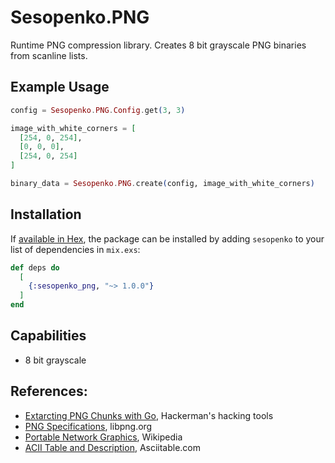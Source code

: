 # Sesopenko.PNG

Runtime PNG compression library.  Creates 8 bit grayscale PNG binaries from scanline lists.

## Example Usage

```elixir
config = Sesopenko.PNG.Config.get(3, 3)

image_with_white_corners = [
  [254, 0, 254],
  [0, 0, 0],
  [254, 0, 254]
]

binary_data = Sesopenko.PNG.create(config, image_with_white_corners)

```

## Installation

If [available in Hex](https://hex.pm/docs/publish), the package can be installed
by adding `sesopenko` to your list of dependencies in `mix.exs`:

```elixir
def deps do
  [
    {:sesopenko_png, "~> 1.0.0"}
  ]
end
```

## Capabilities

* 8 bit grayscale

## References:

* [Extarcting PNG Chunks with Go](https://parsiya.net/blog/2018-02-25-extracting-png-chunks-with-go/), Hackerman's hacking tools
* [PNG Specifications](http://www.libpng.org/pub/png/spec/1.2/PNG-Contents.html), libpng.org
* [Portable Network Graphics](https://en.wikipedia.org/wiki/Portable_Network_Graphics#%22Chunks%22_within_the_file), Wikipedia
* [ACII Table and Description](http://www.asciitable.com/), Asciitable.com